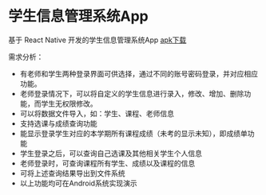 # 学生信息管理系统App

基于 React Native 开发的学生信息管理系统App [apk下载](https://github.com/ouuz/studentManagementSystem/releases/tag/1.0)

需求分析：

-  有老师和学生两种登录界面可供选择，通过不同的账号密码登录，并对应相应功能。
-  老师登录情况下，可以将自定义的学生信息进行录入，修改、增加、删除功能，而学生无权限修改。
-  可以将数据文件导入，如：学生、课程、老师信息
-  支持选课与成绩查询功能
-  能显示登录学生对应的本学期所有课程成绩（未考的显示未知），即成绩单功能
-  学生登录之后，可以查询自己选课及其他相关学生个人信息
-  老师登录时，可查询课程所有学生、成绩以及课程的信息
-  可将上述查询结果导出到文件系统
-  以上功能均可在Android系统实现演示

